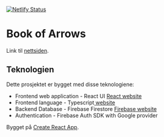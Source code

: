 [![Netlify Status](https://api.netlify.com/api/v1/badges/176691ac-bee6-42e2-9ff2-82c9543d8b83/deploy-status)](https://app.netlify.com/sites/bueskytterens-assistent/deploys)

# Book of Arrows

Link til [nettsiden](https://bookofarrows.no).

## Teknologien

Dette prosjektet er bygget med disse teknologiene:

- Frontend web application - React UI [React website](https://reactjs.org/)
- Frontend language - Typescript[ website](https://www.typescriptlang.org/)
- Backend Database - Firebase Firestore [Firebase website](https://firebase.google.com/)
- Authentication - Firebase Auth SDK with Google provider

Bygget på [Create React App](https://github.com/facebook/create-react-app).
